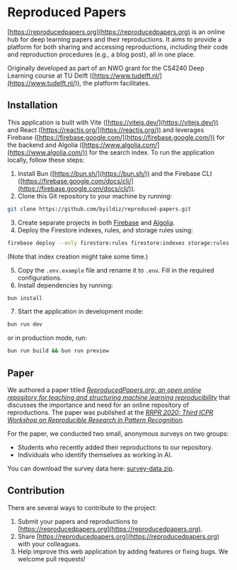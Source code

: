 # Reproduced Papers

[https://reproducedpapers.org](https://reproducedpapers.org) is an online hub for deep learning papers and their reproductions. It aims to provide a platform for both sharing and accessing reproductions, including their code and reproduction procedures (e.g., a blog post), all in one place.

Originally developed as part of an NWO grant for the CS4240 Deep Learning course at TU Delft ([https://www.tudelft.nl/](https://www.tudelft.nl/)), the platform facilitates.

## Installation

This application is built with Vite ([https://vitejs.dev/](https://vitejs.dev/)) and React ([https://reactjs.org/](https://reactjs.org/)) and leverages Firebase ([https://firebase.google.com/](https://firebase.google.com/)) for the backend and Algolia ([https://www.algolia.com/](https://www.algolia.com/)) for the search index. To run the application locally, follow these steps:

1. Install Bun ([https://bun.sh/](https://bun.sh/)) and the Firebase CLI ([https://firebase.google.com/docs/cli/](https://firebase.google.com/docs/cli/)).
2. Clone this Git repository to your machine by running:

```bash
git clone https://github.com/byildiz/reproduced-papers.git
```

3. Create separate projects in both [Firebase](https://firebase.google.com/) and [Algolia](https://www.algolia.com/).
4. Deploy the Firestore indexes, rules, and storage rules using:

```bash
firebase deploy --only firestore:rules firestore:indexes storage:rules
```

(Note that index creation might take some time.)

5. Copy the `.env.example` file and rename it to `.env`. Fill in the required configurations.
6. Install dependencies by running:

```bash
bun install
```

7. Start the application in development mode:

```bash
bun run dev
```

or in production mode, run:

```bash
bun run build && bun run preview
```

## Paper

We authored a paper titled _[ReproducedPapers.org: an open online repository for teaching and structuring machine learning reproducibility](https://arxiv.org/abs/2012.01172)_ that discusses the importance and need for an online repository of reproductions. The paper was published at the _[RRPR 2020: Third ICPR Workshop on Reproducible Research in Pattern Recognition](https://rrpr2020.sciencesconf.org/)_.

For the paper, we conducted two small, anonymous surveys on two groups:

- Students who recently added their reproductions to our repository.
- Individuals who identify themselves as working in AI.

You can download the survey data here: [survey-data.zip](./public/survey-data.zip).

## Contribution

There are several ways to contribute to the project:

1. Submit your papers and reproductions to [https://reproducedpapers.org](https://reproducedpapers.org).
2. Share [https://reproducedpapers.org](https://reproducedpapers.org) with your colleagues.
3. Help improve this web application by adding features or fixing bugs. We welcome pull requests!
